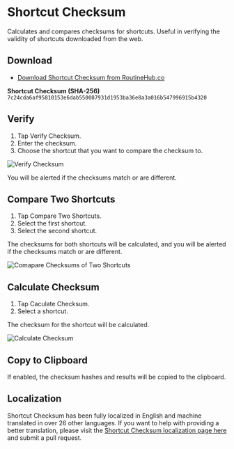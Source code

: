 # Shortcut Checksum

Calculates and compares checksums for shortcuts. Useful in verifying the validity of shortcuts downloaded from the web.

## Download

- [Download Shortcut Checksum from RoutineHub.co](https://routinehub.co/shortcut/3845)

**Shortcut Checksum (SHA-256)**
`7c24cda6af95810153e6dab550087931d1953ba36e8a3a016b547996915b4320`

## Verify

1. Tap Verify Checksum.
2. Enter the checksum.
3. Choose the shortcut that you want to compare the checksum to.

![Verify Checksum](https://adamtow.github.io/shortcut-checksum/images/shortcut-checksum-verify.png)

You will be alerted if the checksums match or are different.

## Compare Two Shortcuts

1. Tap Compare Two Shortcuts.
2. Select the first shortcut.
3. Select the second shortcut.

The checksums for both shortcuts will be calculated, and you will be alerted if the checksums match or are different.

![Comapare Checksums of Two Shortcuts](https://adamtow.github.io/shortcut-checksum/images/shortcut-checksum-compare.png)

## Calculate Checksum

1. Tap Caculate Checksum.
2. Select a shortcut.

The checksum for the shortcut will be calculated.

![Calculate Checksum](https://adamtow.github.io/shortcut-checksum/images/shortcut-checksum-calculate.png)

## Copy to Clipboard

If enabled, the checksum hashes and results will be copied to the clipboard.

## Localization

Shortcut Checksum has been fully localized in English and machine translated in over 26 other languages. If you want to help with providing a better translation, please visit the [Shortcut Checksum localization page here](https://github.com/adamtow/shortcut-checksum/tree/master/localization) and submit a pull request.


